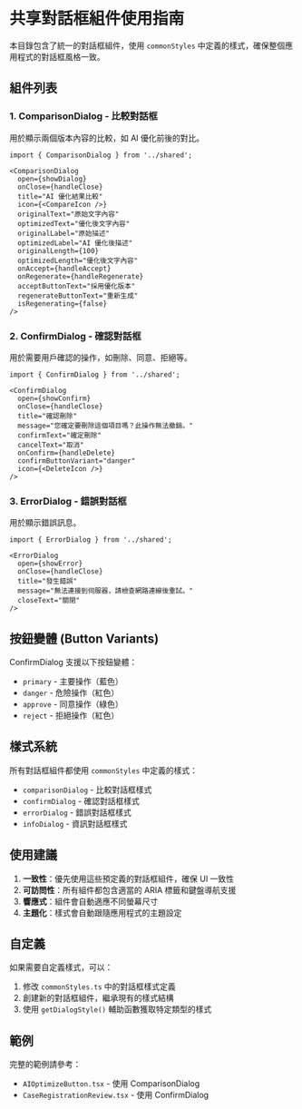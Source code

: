# 共享對話框組件使用指南

本目錄包含了統一的對話框組件，使用 `commonStyles` 中定義的樣式，確保整個應用程式的對話框風格一致。

## 組件列表

### 1. ComparisonDialog - 比較對話框
用於顯示兩個版本內容的比較，如 AI 優化前後的對比。

```tsx
import { ComparisonDialog } from '../shared';

<ComparisonDialog
  open={showDialog}
  onClose={handleClose}
  title="AI 優化結果比較"
  icon={<CompareIcon />}
  originalText="原始文字內容"
  optimizedText="優化後文字內容"
  originalLabel="原始描述"
  optimizedLabel="AI 優化後描述"
  originalLength={100}
  optimizedLength="優化後文字內容"
  onAccept={handleAccept}
  onRegenerate={handleRegenerate}
  acceptButtonText="採用優化版本"
  regenerateButtonText="重新生成"
  isRegenerating={false}
/>
```

### 2. ConfirmDialog - 確認對話框
用於需要用戶確認的操作，如刪除、同意、拒絕等。

```tsx
import { ConfirmDialog } from '../shared';

<ConfirmDialog
  open={showConfirm}
  onClose={handleClose}
  title="確認刪除"
  message="您確定要刪除這個項目嗎？此操作無法撤銷。"
  confirmText="確定刪除"
  cancelText="取消"
  onConfirm={handleDelete}
  confirmButtonVariant="danger"
  icon={<DeleteIcon />}
/>
```

### 3. ErrorDialog - 錯誤對話框
用於顯示錯誤訊息。

```tsx
import { ErrorDialog } from '../shared';

<ErrorDialog
  open={showError}
  onClose={handleClose}
  title="發生錯誤"
  message="無法連接到伺服器，請檢查網路連線後重試。"
  closeText="關閉"
/>
```

## 按鈕變體 (Button Variants)

ConfirmDialog 支援以下按鈕變體：

- `primary` - 主要操作（藍色）
- `danger` - 危險操作（紅色）
- `approve` - 同意操作（綠色）
- `reject` - 拒絕操作（紅色）

## 樣式系統

所有對話框組件都使用 `commonStyles` 中定義的樣式：

- `comparisonDialog` - 比較對話框樣式
- `confirmDialog` - 確認對話框樣式
- `errorDialog` - 錯誤對話框樣式
- `infoDialog` - 資訊對話框樣式

## 使用建議

1. **一致性**：優先使用這些預定義的對話框組件，確保 UI 一致性
2. **可訪問性**：所有組件都包含適當的 ARIA 標籤和鍵盤導航支援
3. **響應式**：組件會自動適應不同螢幕尺寸
4. **主題化**：樣式會自動跟隨應用程式的主題設定

## 自定義

如果需要自定義樣式，可以：

1. 修改 `commonStyles.ts` 中的對話框樣式定義
2. 創建新的對話框組件，繼承現有的樣式結構
3. 使用 `getDialogStyle()` 輔助函數獲取特定類型的樣式

## 範例

完整的範例請參考：
- `AIOptimizeButton.tsx` - 使用 ComparisonDialog
- `CaseRegistrationReview.tsx` - 使用 ConfirmDialog 